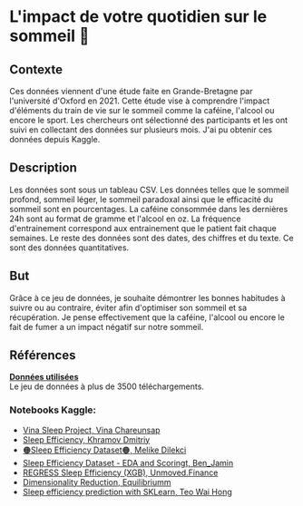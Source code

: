 # L'impact de votre quotidien sur le sommeil 🌙
## Contexte
Ces données viennent d'une étude faite en Grande-Bretagne par l'université d'Oxford en 2021.
Cette étude vise à comprendre l'impact d'éléments du train de vie sur le sommeil comme la caféine, l'alcool ou encore le sport. 
Les chercheurs ont sélectionné des participants et les ont suivi en collectant des données sur plusieurs mois. J'ai pu obtenir ces données depuis Kaggle.
## Description
Les données sont sous un tableau CSV. Les données telles que le sommeil profond, sommeil léger, le sommeil paradoxal ainsi que le efficacité du sommeil sont en pourcentages. La caféine consommée dans les dernières 24h sont au format de gramme et l'alcool en oz. La fréquence d'entrainement correspond aux entrainement que le patient fait chaque semaines. Le reste des données sont des dates, des chiffres et du texte.
Ce sont des données quantitatives.
## But
Grâce à ce jeu de données, je souhaite démontrer les bonnes habitudes à suivre ou au contraire, éviter afin d'optimiser son sommeil et sa récupération. Je pense effectivement que la caféine, l'alcool ou encore le fait de fumer a un impact négatif sur notre sommeil.
## Références
[**Données utilisées**](https://www.kaggle.com/datasets/equilibriumm/sleep-efficiency)  
Le jeu de données à plus de 3500 téléchargements.  
### Notebooks Kaggle:  
- [Vina Sleep Project, Vina Chareunsap](https://www.kaggle.com/code/vinachareunsap/vina-sleep-project)  
- [Sleep Efficiency, Khramov Dmitriy](https://www.kaggle.com/code/khramovdmitriy/sleep-efficiency)  
- [🟠Sleep Efficiency Dataset🟠, Melike Dilekci](https://www.kaggle.com/code/melikedilekci/sleep-efficiency-dataset)  
- [Sleep Efficiency Dataset - EDA and Scoringt, Ben_Jamin](https://www.kaggle.com/code/hexenmeiser/sleep-efficiency-dataset-eda-and-scoring)  
- [REGRESS Sleep Efficiency (XGB), Unmoved.Finance](https://www.kaggle.com/code/unmoved/regress-sleep-efficiency-xgb)  
- [Dimensionality Reduction, Equilibriumm](https://www.kaggle.com/code/equilibriumm/dimensionality-reduction)  
- [Sleep efficiency prediction with SKLearn, Teo Wai Hong](https://www.kaggle.com/code/teowaihong/sleep-efficiency-prediction-with-sklearn)  

